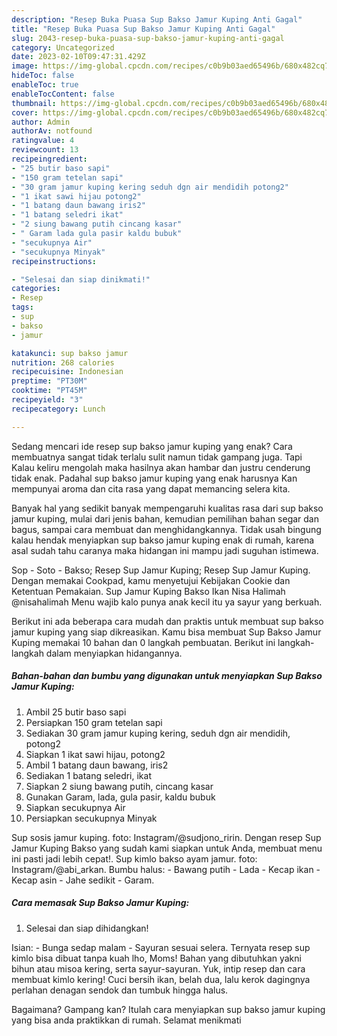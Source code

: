 ```yaml
---
description: "Resep Buka Puasa Sup Bakso Jamur Kuping Anti Gagal"
title: "Resep Buka Puasa Sup Bakso Jamur Kuping Anti Gagal"
slug: 2043-resep-buka-puasa-sup-bakso-jamur-kuping-anti-gagal
category: Uncategorized
date: 2023-02-10T09:47:31.429Z
image: https://img-global.cpcdn.com/recipes/c0b9b03aed65496b/680x482cq70/sup-bakso-jamur-kuping-foto-resep-utama.jpg
hideToc: false
enableToc: true
enableTocContent: false
thumbnail: https://img-global.cpcdn.com/recipes/c0b9b03aed65496b/680x482cq70/sup-bakso-jamur-kuping-foto-resep-utama.jpg
cover: https://img-global.cpcdn.com/recipes/c0b9b03aed65496b/680x482cq70/sup-bakso-jamur-kuping-foto-resep-utama.jpg
author: Admin
authorAv: notfound
ratingvalue: 4
reviewcount: 13
recipeingredient:
- "25 butir baso sapi"
- "150 gram tetelan sapi"
- "30 gram jamur kuping kering seduh dgn air mendidih potong2"
- "1 ikat sawi hijau potong2"
- "1 batang daun bawang iris2"
- "1 batang seledri ikat"
- "2 siung bawang putih cincang kasar"
- " Garam lada gula pasir kaldu bubuk"
- "secukupnya Air"
- "secukupnya Minyak"
recipeinstructions:

- "Selesai dan siap dinikmati!"
categories:
- Resep
tags:
- sup
- bakso
- jamur

katakunci: sup bakso jamur 
nutrition: 268 calories
recipecuisine: Indonesian
preptime: "PT30M"
cooktime: "PT45M"
recipeyield: "3"
recipecategory: Lunch

---
```



Sedang mencari ide resep sup bakso jamur kuping yang enak? Cara membuatnya sangat tidak terlalu sulit namun tidak gampang juga. Tapi Kalau keliru mengolah maka hasilnya akan hambar dan justru cenderung tidak enak. Padahal sup bakso jamur kuping yang enak harusnya Kan mempunyai aroma dan cita rasa yang dapat memancing selera kita.


Banyak hal yang sedikit banyak mempengaruhi kualitas rasa dari sup bakso jamur kuping, mulai dari jenis bahan, kemudian pemilihan bahan segar dan bagus, sampai cara membuat dan menghidangkannya. Tidak usah bingung kalau hendak menyiapkan sup bakso jamur kuping enak di rumah, karena asal sudah tahu caranya maka hidangan ini mampu jadi suguhan istimewa.

Sop - Soto - Bakso; Resep Sup Jamur Kuping; Resep Sup Jamur Kuping. Dengan memakai Cookpad, kamu menyetujui Kebijakan Cookie dan Ketentuan Pemakaian. Sup Jamur Kuping Bakso Ikan Nisa Halimah @nisahalimah Menu wajib kalo punya anak kecil itu ya sayur yang berkuah.


Berikut ini ada beberapa cara mudah dan praktis untuk membuat sup bakso jamur kuping yang siap dikreasikan. Kamu bisa membuat Sup Bakso Jamur Kuping memakai 10 bahan dan 0 langkah pembuatan. Berikut ini langkah-langkah dalam menyiapkan hidangannya.

<!--inarticleads1-->

##### Bahan-bahan dan bumbu yang digunakan untuk menyiapkan Sup Bakso Jamur Kuping:

1. Ambil 25 butir baso sapi
1. Persiapkan 150 gram tetelan sapi
1. Sediakan 30 gram jamur kuping kering, seduh dgn air mendidih, potong2
1. Siapkan 1 ikat sawi hijau, potong2
1. Ambil 1 batang daun bawang, iris2
1. Sediakan 1 batang seledri, ikat
1. Siapkan 2 siung bawang putih, cincang kasar
1. Gunakan  Garam, lada, gula pasir, kaldu bubuk
1. Siapkan secukupnya Air
1. Persiapkan secukupnya Minyak


Sup sosis jamur kuping. foto: Instagram/@sudjono_ririn. Dengan resep Sup Jamur Kuping Bakso yang sudah kami siapkan untuk Anda, membuat menu ini pasti jadi lebih cepat!. Sup kimlo bakso ayam jamur. foto: Instagram/@abi_arkan. Bumbu halus: - Bawang putih - Lada - Kecap ikan - Kecap asin - Jahe sedikit - Garam. 

<!--inarticleads2-->

##### Cara memasak Sup Bakso Jamur Kuping:


1. Selesai dan siap dihidangkan!

Isian: - Bunga sedap malam - Sayuran sesuai selera. Ternyata resep sup kimlo bisa dibuat tanpa kuah lho, Moms! Bahan yang dibutuhkan yakni bihun atau misoa kering, serta sayur-sayuran. Yuk, intip resep dan cara membuat kimlo kering! Cuci bersih ikan, belah dua, lalu kerok dagingnya perlahan denagan sendok dan tumbuk hingga halus. 

Bagaimana? Gampang kan? Itulah cara menyiapkan sup bakso jamur kuping yang bisa anda praktikkan di rumah. Selamat menikmati
